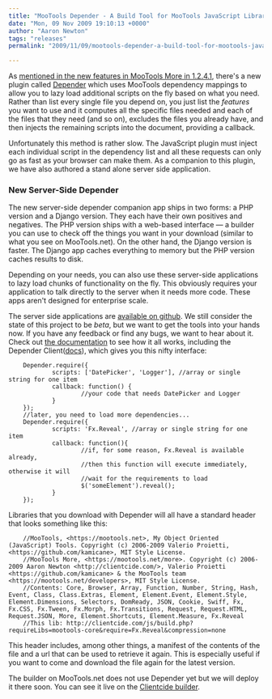 ```yaml
---
title: "MooTools Depender - A Build Tool for MooTools JavaScript Libraries"
date: "Mon, 09 Nov 2009 19:10:13 +0000"
author: "Aaron Newton"
tags: "releases"
permalink: "2009/11/09/mootools-depender-a-build-tool-for-mootools-javascript-libraries/"

---
```

As [mentioned in the new features in MooTools More in 1.2.4.1](/blog/2009/10/19/mootools-1-2-4/), there's a new plugin called [Depender](/docs/more/Core/Depender) which uses MooTools dependency mappings to allow you to lazy load additional scripts on the fly based on what you need. Rather than list every single file you depend on, you just list the _features_ you want to use and it computes all the specific files needed and each of the files that they need (and so on), excludes the files you already have, and then injects the remaining scripts into the document, providing a callback.

Unfortunately this method is rather slow. The JavaScript plugin must inject each individual script in the dependency list and all these requests can only go as fast as your browser can make them. As a companion to this plugin, we have also authored a stand alone server side application.

### New Server-Side Depender

The new server-side depender companion app ships in two forms: a PHP version and a Django version. They each have their own positives and negatives. The PHP version ships with a web-based interface — a builder you can use to check off the things you want in your download (similar to what you see on MooTools.net). On the other hand, the Django version is faster. The Django app caches everything to memory but the PHP version caches results to disk.

Depending on your needs, you can also use these server-side applications to lazy load chunks of functionality on the fly. This obviously requires your application to talk directly to the server when it needs more code. These apps aren't designed for enterprise scale.

The server side applications are [available on github](http://github.com/anutron/mootools-depender/). We still consider the state of this project to be *beta*, but we want to get the tools into your hands now. If you have any feedback or find any bugs, we want to hear about it. Check out [the documentation](http://github.com/anutron/mootools-depender#readme) to see how it all works, including the Depender Client([docs](http://github.com/anutron/mootools-depender/blob/master/client/Docs/Depender.Client.md#readme)), which gives you this nifty interface:

        Depender.require({
                scripts: ['DatePicker', 'Logger'], //array or single string for one item
                callback: function() {
                        //your code that needs DatePicker and Logger
                }
        });
        //later, you need to load more dependencies...
        Depender.require({
                scripts: 'Fx.Reveal', //array or single string for one item
                callback: function(){
                        //if, for some reason, Fx.Reveal is available already,
                        //then this function will execute immediately, otherwise it will
                        //wait for the requirements to load
                        $('someElement').reveal();
                }
        });

Libraries that you download with Depender will all have a standard header that looks something like this:

        //MooTools, <https://mootools.net>, My Object Oriented (JavaScript) Tools. Copyright (c) 2006-2009 Valerio Proietti, <https://github.com/kamicane>, MIT Style License.
        //MooTools More, <https://mootools.net/more>. Copyright (c) 2006-2009 Aaron Newton <http://clientcide.com/>, Valerio Proietti <https://github.com/kamicane> & the MooTools team <https://mootools.net/developers>, MIT Style License.
        //Contents: Core, Browser, Array, Function, Number, String, Hash, Event, Class, Class.Extras, Element, Element.Event, Element.Style, Element.Dimensions, Selectors, DomReady, JSON, Cookie, Swiff, Fx, Fx.CSS, Fx.Tween, Fx.Morph, Fx.Transitions, Request, Request.HTML, Request.JSON, More, Element.Shortcuts, Element.Measure, Fx.Reveal
        //This lib: http://clientcide.com/js/build.php?requireLibs=mootools-core&require=Fx.Reveal&compression=none

This header includes, among other things, a manifest of the contents of the file and a url that can be used to retrieve it again. This is especially useful if you want to come and download the file again for the latest version.

The builder on MooTools.net does not use Depender yet but we will deploy it there soon. You can see it live on the [Clientcide builder](http://clientcide.com/js).
